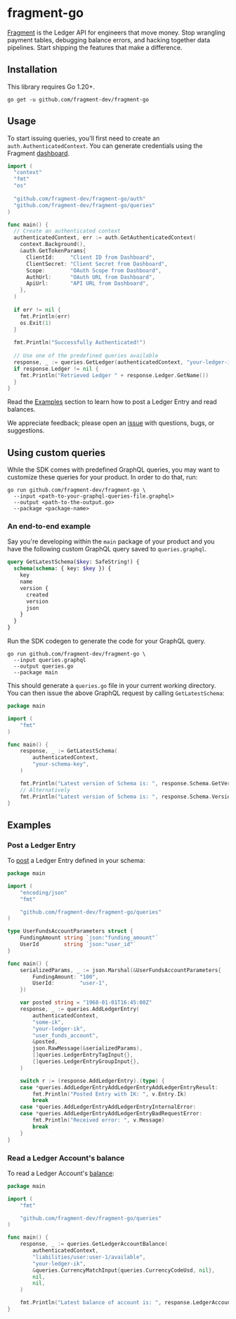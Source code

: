 # fragment-go

[Fragment](https://fragment.dev) is the Ledger API for engineers that move money. Stop wrangling payment tables, debugging balance errors, and hacking together data pipelines. Start shipping the features that make a difference.

## Installation

This library requires Go 1.20+.

``` shell
go get -u github.com/fragment-dev/fragment-go
```

## Usage

To start issuing queries, you'll first need to create an `auth.AuthenticatedContext`. You can generate credentials using the Fragment [dashboard](https://dashboard.fragment.dev/go/s/api-clients).

``` go
import (
  "context"
  "fmt"
  "os"
  
  "github.com/fragment-dev/fragment-go/auth"
  "github.com/fragment-dev/fragment-go/queries"
)

func main() {
  // Create an authenticated context
  authenticatedContext, err := auth.GetAuthenticatedContext(
    context.Background(),
    &auth.GetTokenParams{
      ClientId:     "Client ID from Dashboard",
      ClientSecret: "Client Secret from Dashboard",
      Scope:        "OAuth Scope from Dashboard",
      AuthUrl:      "OAuth URL from Dashboard",
      ApiUrl:       "API URL from Dashboard",
    },
  )
  
  if err != nil {
    fmt.Println(err)
    os.Exit(1)
  }
  
  fmt.Println("Successfully Authenticated!")
  
  // Use one of the predefined queries available
  response, _ := queries.GetLedger(authenticatedContext, "your-ledger-ik")
  if response.Ledger != nil {
    fmt.Println("Retrieved Ledger " + response.Ledger.GetName())
  }
}
```

Read the [Examples](#Examples) section to learn how to post a Ledger Entry and read balances.

We appreciate feedback; please open an [issue](https://github.com/fragment-dev/fragment-go/issues) with questions, bugs, or suggestions.

## Using custom queries

While the SDK comes with predefined GraphQL queries, you may want to customize these queries for your product. In order to do that, run:

``` shell
go run github.com/fragment-dev/fragment-go \
  --input <path-to-your-graphql-queries-file.graphql>
  --output <path-to-the-output.go>
  --package <package-name>
```

### An end-to-end example

Say you're developing within the `main` package of your product and you have the following custom GraphQL query saved to `queries.graphql`.

``` graphql
query GetLatestSchema($key: SafeString!) {
  schema(schema: { key: $key }) {
    key
    name
    version {
      created
      version
      json
    }
  }
}
```

Run the SDK codegen to generate the code for your GraphQL query.

``` shell
go run github.com/fragment-dev/fragment-go \
  --input queries.graphql
  --output queries.go
  --package main
```

This should generate a `queries.go` file in your current working directory. You can then issue the above GraphQL request by calling `GetLatestSchema`:

``` go
package main

import (
	"fmt"
)

func main() {
	response, _ := GetLatestSchema(
		authenticatedContext,
		"your-schema-key",
	)

	fmt.Println("Latest version of Schema is: ", response.Schema.GetVersion().Version)
	// Alternatively
	fmt.Println("Latest version of Schema is: ", response.Schema.Version.Version)
}

```

## Examples

### Post a Ledger Entry

To [post](https://fragment.dev/docs#post-ledger-entries-post-to-the-api) a Ledger Entry defined in your schema:

``` go
package main

import (
	"encoding/json"
	"fmt"

	"github.com/fragment-dev/fragment-go/queries"
)

type UserFundsAccountParameters struct {
	FundingAmount string `json:"funding_amount"`
	UserId        string `json:"user_id"`
}

func main() {
	serializedParams, _ := json.Marshal(&UserFundsAccountParameters{
		FundingAmount: "100",
		UserId:        "user-1",
	})

	var posted string = "1968-01-01T16:45:00Z"
	response, _ := queries.AddLedgerEntry(
		authenticatedContext,
		"some-ik",
		"your-ledger-ik",
		"user_funds_account",
		&posted,
		json.RawMessage(&serializedParams),
		[]queries.LedgerEntryTagInput{},
		[]queries.LedgerEntryGroupInput{},
	)

	switch r := (response.AddLedgerEntry).(type) {
	case *queries.AddLedgerEntryAddLedgerEntryAddLedgerEntryResult:
		fmt.Println("Posted Entry with IK: ", v.Entry.Ik)
		break
	case *queries.AddLedgerEntryAddLedgerEntryInternalError:
	case *queries.AddLedgerEntryAddLedgerEntryBadRequestError:
		fmt.Println("Received error: ", v.Message)
		break
	}
}
```

### Read a Ledger Account's balance

To read a Ledger Account's [balance](https://fragment.dev/docs#read-balances-latest):

``` go
package main

import (
	"fmt"

	"github.com/fragment-dev/fragment-go/queries"
)

func main() {
	response, _ := queries.GetLedgerAccountBalance(
		authenticatedContext,
		"liabilities/user:user-1/available",
		"your-ledger-ik",
		&queries.CurrencyMatchInput{queries.CurrencyCodeUsd, nil},
		nil,
		nil,
	)

	fmt.Println("Latest balance of account is: ", response.LedgerAccount.OwnBalance)
}
```
